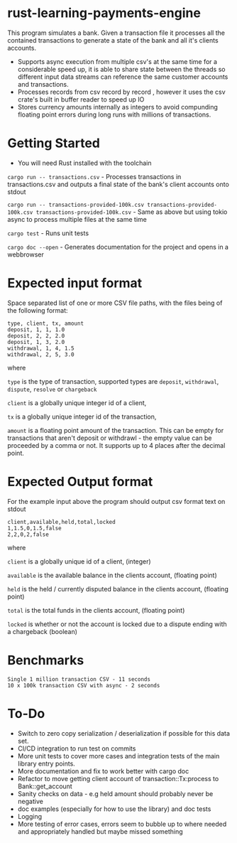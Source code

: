 # rust-learning-payments-engine

This program simulates a bank. Given a transaction file it processes all the contained transactions to generate a state of the bank and all it's clients accounts.

- Supports async execution from multiple csv's at the same time for a considerable speed up, it is able to share state between the threads so different input data streams can reference the same customer accounts and transactions.
- Processes records from csv record by record , however it uses the csv crate's built in buffer reader to speed up IO
- Stores currency amounts internally as integers to avoid compunding floating point errors during long runs with millions of transactions.


# Getting Started

- You will need Rust installed with the toolchain

`cargo run -- transactions.csv` - Processes transactions in transactions.csv and outputs a final state of the bank's client accounts onto stdout

`cargo run -- transactions-provided-100k.csv transactions-provided-100k.csv transactions-provided-100k.csv` - Same as above but using tokio async to process multiple files at the same time

`cargo test` - Runs unit tests

`cargo doc --open` - Generates documentation for the project and opens in a webbrowser

# Expected input format

Space separated list of one or more CSV file paths, with the files being of the following format: 

```
type, client, tx, amount
deposit, 1, 1, 1.0
deposit, 2, 2, 2.0
deposit, 1, 3, 2.0
withdrawal, 1, 4, 1.5
withdrawal, 2, 5, 3.0
```

where 

`type` is the type of transaction, supported types are `deposit`, `withdrawal`, `dispute`, `resolve` or `chargeback`

`client` is a globally unique integer id of a client, 

`tx` is a globally unique integer id of the transaction, 

`amount` is a floating point amount of the transaction. This can be empty for transactions that aren't deposit or withdrawl - the empty value can be proceeded by a comma or not. It supports up to 4 places after the decimal point. 

# Expected Output format

For the example input above the program should output csv format text on stdout

```
client,available,held,total,locked
1,1.5,0,1.5,false
2,2,0,2,false
```

where

`client` is a globally unique id of a client, (integer)

`available` is the available balance in the clients account, (floating point)

`held` is the held / currently disputed balance in the clients account, (floating point)

`total` is the total funds in the clients account, (floating point)

`locked` is whether or not the account is locked due to a dispute ending with a chargeback (boolean)


# Benchmarks

```
Single 1 million transaction CSV - 11 seconds
10 x 100k transaction CSV with async - 2 seconds
```

# To-Do
 
- Switch to zero copy serialization / deserialization if possible for this data set.
- CI/CD integration to run test on commits 
- More unit tests to cover more cases and integration tests of the main library entry points. 
- More documentation and fix to work better with cargo doc 
- Refactor to move getting client account of transaction::Tx:process to Bank::get_account
- Sanity checks on data - e.g held amount should probably never be negative
- doc examples (especially for how to use the library) and doc tests
- Logging
- More testing of error cases, errors seem to bubble up to where needed and appropriately handled but maybe missed something
